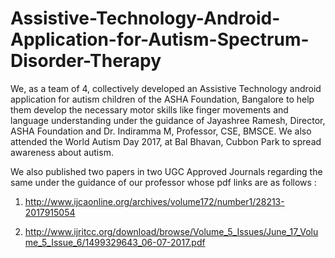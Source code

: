 # Assistive-Technology-Android-Application-for-Autism-Spectrum-Disorder-Therapy
We, as a team of 4, collectively developed an Assistive Technology android application for autism children of the ASHA Foundation, Bangalore to help them develop the necessary motor skills like finger movements and language understanding under the guidance of Jayashree Ramesh, Director, ASHA Foundation and Dr. Indiramma M, Professor, CSE, BMSCE. We also attended the World Autism Day 2017, at Bal Bhavan, Cubbon Park to spread awareness about autism. 

We also published two papers in two UGC Approved Journals regarding the same under the guidance of our professor whose pdf links are as follows :

1. http://www.ijcaonline.org/archives/volume172/number1/28213-2017915054

2. http://www.ijritcc.org/download/browse/Volume_5_Issues/June_17_Volume_5_Issue_6/1499329643_06-07-2017.pdf

